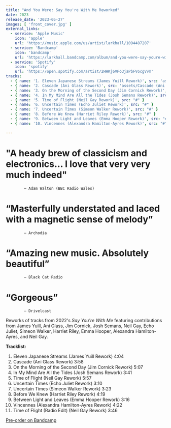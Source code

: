 ```yaml
---
title: "And You Were: Say You're With Me Reworked"
date: 2023
release_date: '2023-05-27'
images: [ 'front_cover.jpg' ]
external_links:
  - service: 'Apple Music'
    icon: 'apple'
    url: 'https://music.apple.com/us/artist/larkhall/1094487207'
  - service: 'Bandcamp'
    icon: 'bandcamp'
    url: 'https://larkhall.bandcamp.com/album/and-you-were-say-youre-with-me-reworked'
  - service: 'Spotify'
    icon: 'spotify'
    url: 'https://open.spotify.com/artist/2HHKj6VPo3jaPbFVocgVvm'
tracks:
  - { name: '1. Eleven Japanese Streams (James Yuill Rework)', src: 'assets/Eleven Japanese Streams (James Yuill Rework).mp3' }
  - { name: '2. Cascade (Ani Glass Rework)', src: 'assets/Cascade (Ani Glass Rework).mp3' }
  - { name: '3. On the Morning of the Second Day (Jim Cornick Rework)', src: "#" }
  - { name: '4. In My Mind Are All the Tides (Josh Semans Rework)', src: "#" }
  - { name: '5. Time of Flight (Neil Gay Rework)', src: "#" }
  - { name: '6. Uncertain Times (Echo Juliet Rework)', src: "#" }
  - { name: '7. Uncertain Times (Simeon Walker Rework)', src: "#" }
  - { name: '8. Before We Knew (Harriet Riley Rework)', src: "#" }
  - { name: '9. Between Light and Leaves (Emma Hooper Rework)', src: "#" }
  - { name: '10. Vincennes (Alexandra Hamilton-Ayres Rework)', src: "#" }

---
```


# "A heady brew of classicism and electronics… I love that very very much indeed" 
            — Adam Walton (BBC Radio Wales)

# “Masterfully understated and laced with a magnetic sense of melody”
            — Archodia

# “Amazing new music. Absolutely beautiful”
            — Black Cat Radio

# “Gorgeous”
            — Drivelcast


Reworks of tracks from 2022's _Say You're With Me_ featuring contributions from James Yuill,
Ani Glass,
Jim Cornick,
Josh Semans,
Neil Gay,
Echo Juliet,
Simeon Walker,
Harriet Riley,
Emma Hooper,
Alexandra Hamilton-Ayres,
and Neil Gay.


**Tracklist:**
1. Eleven Japanese Streams (James Yuill Rework)	4:04
2. Cascade (Ani Glass Rework)	3:58
3. On the Morning of the Second Day (Jim Cornick Rework)	5:07
4. In My Mind Are All the Tides (Josh Semans Rework)	3:41
5. Time of Flight (Neil Gay Rework)	5:57
6. Uncertain Times (Echo Juliet Rework)	3:10
7. Uncertain Times (Simeon Walker Rework)	3:23
8. Before We Knew (Harriet Riley Rework)	4:19
9. Between Light and Leaves (Emma Hooper Rework)	3:16
10. Vincennes (Alexandra Hamilton-Ayres Rework)	4:22
11. Time of Flight (Radio Edit) (Neil Gay Rework)	3:46

[Pre-order on Bandcamp](https://larkhall.bandcamp.com/album/and-you-were-say-youre-with-me-reworked)